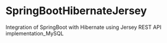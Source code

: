 # SpringBootHibernateJersey
Integration of SpringBoot with Hibernate using Jersey REST API implementation_MySQL
